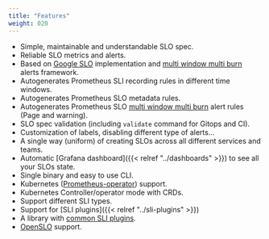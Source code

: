 ```yaml
---
title: "Features"
weight: 020
---
```


- Simple, maintainable and understandable SLO spec.
- Reliable SLO metrics and alerts.
- Based on [Google SLO][google-slo] implementation and [multi window multi burn][mwmb] alerts framework.
- Autogenerates Prometheus SLI recording rules in different time windows.
- Autogenerates Prometheus SLO metadata rules.
- Autogenerates Prometheus SLO [multi window multi burn][mwmb] alert rules (Page and warning).
- SLO spec validation (including `validate` command for Gitops and CI).
- Customization of labels, disabling different type of alerts...
- A single way (uniform) of creating SLOs across all different services and teams.
- Automatic [Grafana dashboard]({{< relref "../dashboards" >}}) to see all your SLOs state.
- Single binary and easy to use CLI.
- Kubernetes ([Prometheus-operator]) support.
- Kubernetes Controller/operator mode with CRDs.
- Support different SLI types.
- Support for [SLI plugins]({{< relref "../sli-plugins" >}})
- A library with [common SLI plugins][common-sli-plugins].
- [OpenSLO] support.

[google-slo]: https://landing.google.com/sre/workbook/chapters/alerting-on-slos/
[mwmb]: https://landing.google.com/sre/workbook/chapters/alerting-on-slos/#6-multiwindow-multi-burn-rate-alerts
[prometheus-operator]: https://github.com/prometheus-operator
[common-sli-plugins]: https://github.com/slok/sloth-common-sli-plugins
[openslo]: https://openslo.com/
